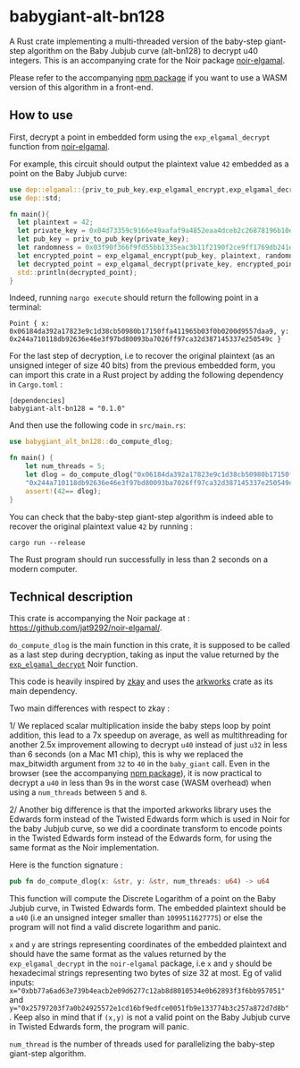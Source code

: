# babygiant-alt-bn128
A Rust crate implementing a multi-threaded version of the baby-step giant-step algorithm on the Baby Jubjub curve (alt-bn128) to decrypt u40 integers.
This is an accompanying crate for the Noir package [noir-elgamal](https://github.com/jat9292/noir-elgamal).

Please refer to the accompanying [npm package](https://github.com/jat9292/babyjubjub-utils) if you want to use a WASM version of this algorithm in a front-end.

## How to use
First, decrypt a point in embedded form using the `exp_elgamal_decrypt` function from [noir-elgamal](https://github.com/jat9292/noir-elgamal).

For example, this circuit should output the plaintext value `42` embedded as a point on the Baby Jubjub curve:
```rust
use dep::elgamal::{priv_to_pub_key,exp_elgamal_encrypt,exp_elgamal_decrypt};
use dep::std;

fn main(){
  let plaintext = 42;
  let private_key = 0x04d73359c9166e49aafaf9a4852eaa4dceb2c26878196b10e9048004ff5cc20c;
  let pub_key = priv_to_pub_key(private_key);
  let randomness = 0x03f90f366f9fd55bb1335eac3b11f2190f2ce9ff1769db241edaa7774136099b;
  let encrypted_point = exp_elgamal_encrypt(pub_key, plaintext, randomness);
  let decrypted_point = exp_elgamal_decrypt(private_key, encrypted_point);
  std::println(decrypted_point);
}
```

Indeed, running `nargo execute` should return the following point in a terminal: 
```
Point { x: 0x06184da392a17823e9c1d38cb50980b17150ffa411965b03f0b0200d9557daa9, y: 0x244a710118db92636e46e3f97bd80093ba7026ff97ca32d387145337e250549c }
```

For the last step of decryption, i.e to recover the original plaintext (as an unsigned integer of size 40 bits) from the previous embedded form, you can import this crate in a Rust project by adding the following dependency in `Cargo.toml` : 
```
[dependencies]
babygiant-alt-bn128 = "0.1.0"
```

And then use the following code in `src/main.rs`: 

```rust
use babygiant_alt_bn128::do_compute_dlog;

fn main() {
    let num_threads = 5;
    let dlog = do_compute_dlog("0x06184da392a17823e9c1d38cb50980b17150ffa411965b03f0b0200d9557daa9",
    "0x244a710118db92636e46e3f97bd80093ba7026ff97ca32d387145337e250549c",num_threads);
    assert!(42== dlog);
}
```

You can check that the baby-step giant-step algorithm is indeed able to recover the original plaintext value `42` by running : 
```
cargo run --release
```

The Rust program should run successfully in less than 2 seconds on a modern computer.

## Technical description
This crate is accompanying the Noir package at : https://github.com/jat9292/noir-elgamal/. 

`do_compute_dlog` is the main function in this crate, it is supposed to be called as a last step during decryption, taking as input the value returned by the [`exp_elgamal_decrypt`](https://github.com/jat9292/noir-elgamal/blob/v0.0.1/src/lib.nr#L50) Noir function.

This code is heavily inspired by [zkay](https://github.com/eth-sri/zkay/blob/master/babygiant-lib/src/lib.rs) and uses the [arkworks](https://github.com/arkworks-rs) crate as its main dependency.

Two main differences with respect to zkay : 

1/ We replaced scalar multiplication inside the baby steps loop by point addition, this lead to a 7x speedup on average, as well as multithreading for another 2.5x improvement
allowing to decrypt  `u40` instead of just `u32` in less than 6 seconds (on a Mac M1 chip), this is why we replaced the max_bitwidth argument from `32` to `40` in the `baby_giant` call.
Even in the browser (see the accompanying [npm package](https://github.com/jat9292/babyjubjub-utils)), it is now practical to decrypt a `u40` in less than 9s in the worst case (WASM overhead) when using a `num_threads` between `5` and `8`.

2/ Another big difference is that the imported arkworks library uses the Edwards form instead of the Twisted Edwards form which is used in Noir for the baby Jubjub curve, so we did a coordinate transform to encode points in the Twisted Edwards form instead of the Edwards form, for using the same format as the Noir implementation. 

Here is the function signature :

```rust
pub fn do_compute_dlog(x: &str, y: &str, num_threads: u64) -> u64
```

This function will compute the Discrete Logarithm of a point on the Baby Jubjub curve, in Twisted Edwards form.
The embedded plaintext should be a `u40` (i.e an unsigned integer smaller than `1099511627775`) or else the program will not find a valid discrete logarithm and panic.

`x` and `y` are strings representing coordinates of the embedded plaintext and should have the same format as the values returned by the `exp_elgamal_decrypt` in the `noir-elgamal` package, i.e  `x` and `y` should be hexadecimal strings representing two bytes of size 32 at most. 
Eg of valid inputs: `x="0xbb77a6ad63e739b4eacb2e09d6277c12ab8d8010534e0b62893f3f6bb957051"` and `y="0x25797203f7a0b24925572e1cd16bf9edfce0051fb9e133774b3c257a872d7d8b"`.
Keep also in mind that if `(x,y)` is not a valid point on the Baby Jubjub curve in Twisted Edwards form, the program will panic.

`num_thread` is the number of threads used for parallelizing the baby-step giant-step algorithm.
